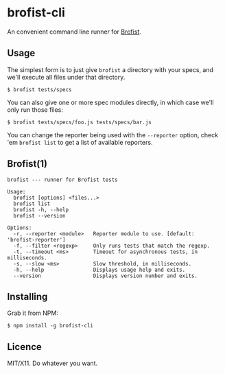 # brofist-cli

An convenient command line runner for [Brofist][].

[Brofist]: http://github.com/brofistjs/brofist


## Usage

The simplest form is to just give `brofist` a directory with your specs, and
we'll execute all files under that directory.

    $ brofist tests/specs
    
You can also give one or more spec modules directly, in which case we'll only
run those files:

    $ brofist tests/specs/foo.js tests/specs/bar.js
    
You can change the reporter being used with the `--reporter` option, check 'em
`brofist list` to get a list of available reporters.


## Brofist(1)


    brofist --- runner for Brofist tests

    Usage:
      brofist [options] <files...>
      brofist list
      brofist -h, --help
      brofist --version

    Options:
      -r, --reporter <module>   Reporter module to use. [default: 'brofist-reporter']
      -f, --filter <regexp>     Only runs tests that match the regexp.
      -t, --timeout <ms>        Timeout for asynchronous tests, in milliseconds.
      -s, --slow <ms>           Slow threshold, in milliseconds.
      -h, --help                Displays usage help and exits.
      --version                 Displays version number and exits.

      
      
## Installing

Grab it from NPM:

    $ npm install -g brofist-cli
    

## Licence

MIT/X11. Do whatever you want.
